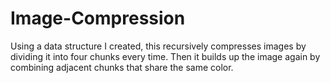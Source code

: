 # Image-Compression
Using a data structure I created, this recursively compresses images by dividing it into four chunks every time. Then it builds up the image again by combining adjacent chunks that share the same color. 
